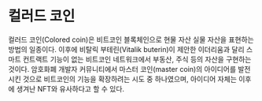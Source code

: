 # 컬러드 코인

컬러드 코인(Colored coin)은 비트코인 블록체인으로 현물 자산 실물 자산을 표현하는 방법의 일종이다. 이후에 비탈릭 부테린(Vitalik buterin)이 제안한 이더리움과 달리 스마트 컨트랙트 기능이 없는 비트코인 네트워크에서 부동산, 주식 등의 자산을 구현하는 것이다. 암호화폐 개발자 커뮤니티에서 마스터 코인(master coin)의 아이디어를 발전시킨 것으로 비트코인의 기능을 확장하려는 시도 중 하나였으며, 아이디어 자체는 이후에 생겨난 NFT와 유사하다고 할 수 있다.
